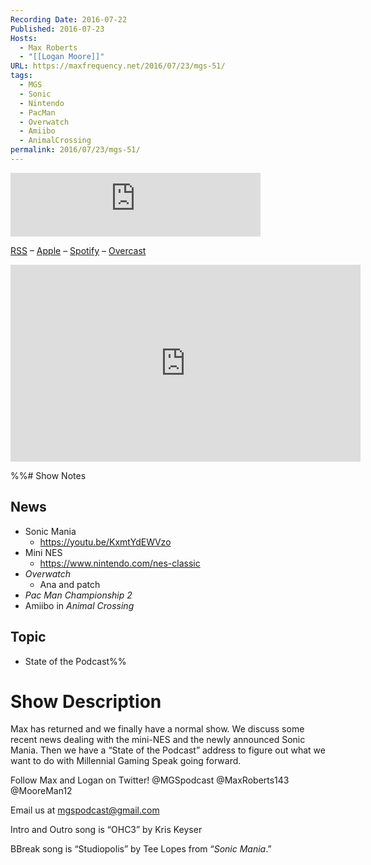 ```yaml
---
Recording Date: 2016-07-22
Published: 2016-07-23
Hosts:
  - Max Roberts
  - "[[Logan Moore]]"
URL: https://maxfrequency.net/2016/07/23/mgs-51/
tags:
  - MGS
  - Sonic
  - Nintendo
  - PacMan
  - Overwatch
  - Amiibo
  - AnimalCrossing
permalink: 2016/07/23/mgs-51/
---
```

<iframe src="https://podcasters.spotify.com/pod/show/millennialgamingspeak/embed/episodes/Episode-51-Make-Sonic-Great-Again-e1adhqb/a-a6ts41i" height="102px" width="400px" frameborder="0" scrolling="no"></iframe>

[RSS](https://anchor.fm/s/74aa3858/podcast/rss) – [Apple](https://podcasts.apple.com/us/podcast/episode-3-gdc-wrap-up/id1000915981?i=1000542222515) – [Spotify](https://open.spotify.com/episode/7wePXT4Bt22LWifVLx3n8y) – [Overcast](https://overcast.fm/+EtIgeWxEU)

<div class=iframe-container>
<iframe width="560" height="315" src="https://www.youtube-nocookie.com/embed/MRz51N9ESLc?si=zOPyBANGfnBl7uLf" title="YouTube video player" frameborder="0" allow="accelerometer; autoplay; clipboard-write; encrypted-media; gyroscope; picture-in-picture; web-share" allowfullscreen></iframe>
</div>

%%# Show Notes

## News

- Sonic Mania
	- https://youtu.be/KxmtYdEWVzo 
- Mini NES
	- https://www.nintendo.com/nes-classic
- *Overwatch*
	- Ana and patch
- *Pac Man Championship 2*
- Amiibo in *Animal Crossing*
## Topic

- State of the Podcast%%

# Show Description

Max has returned and we finally have a normal show. We discuss some recent news dealing with the mini-NES and the newly announced Sonic Mania. Then we have a “State of the Podcast” address to figure out what we want to do with Millennial Gaming Speak going forward.

Follow Max and Logan on Twitter!
@MGSpodcast
@MaxRoberts143
@MooreMan12

Email us at mgspodcast@gmail.com

Intro and Outro song is “OHC3” by Kris Keyser

BBreak song is “Studiopolis” by Tee Lopes from “*Sonic Mania*.”